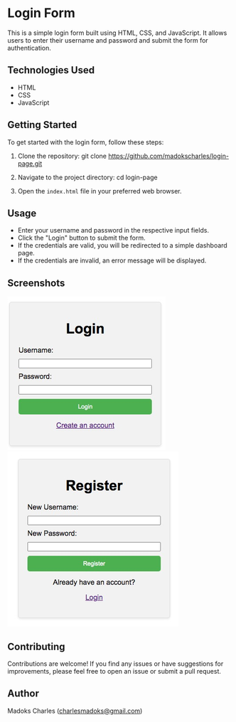 # Login Form

This is a simple login form built using HTML, CSS, and JavaScript. It allows users to enter their username and password and submit the form for authentication.

## Technologies Used

- HTML
- CSS
- JavaScript

## Getting Started

To get started with the login form, follow these steps:

1. Clone the repository:
git clone https://github.com/madokscharles/login-page.git

2. Navigate to the project directory:
cd login-page

3. Open the `index.html` file in your preferred web browser.

## Usage

- Enter your username and password in the respective input fields.
- Click the "Login" button to submit the form.
- If the credentials are valid, you will be redirected to a simple dashboard page.
- If the credentials are invalid, an error message will be displayed.

## Screenshots

![login](<Web capture_1-8-2023_174837_127.0.0.1.jpeg>)
![register](<Web capture_1-8-2023_17493_127.0.0.1.jpeg>)

## Contributing

Contributions are welcome! If you find any issues or have suggestions for improvements, please feel free to open an issue or submit a pull request.

## Author
Madoks Charles (charlesmadoks@gmail.com)
